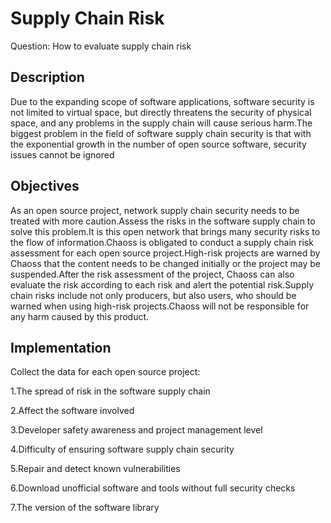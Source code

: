 # Supply Chain Risk 

Question: How to evaluate supply chain risk

## Description
Due to the expanding scope of software applications, software security is not limited to virtual space, but directly threatens the security of physical space, and any problems in the supply chain will cause serious harm.The biggest problem in the field of software supply chain security is that with the exponential growth in the number of open source software, security issues cannot be ignored

## Objectives

As an open source project, network supply chain security needs to be treated with more caution.Assess the risks in the software supply chain to solve this problem.It is this open network that brings many security risks to the flow of information.Chaoss is obligated to conduct a supply chain risk assessment for each open source project.High-risk projects are warned by Chaoss that the content needs to be changed initially or the project may be suspended.After the risk assessment of the project, Chaoss can also evaluate the risk according to each risk and alert the potential risk.Supply chain risks include not only producers, but also users, who should be warned when using high-risk projects.Chaoss will not be responsible for any harm caused by this product.

## Implementation 

Collect the data for each open source project:

1.The spread of risk in the software supply chain

2.Affect the software involved

3.Developer safety awareness and project management level 

4.Difficulty of ensuring software supply chain security 

5.Repair and detect known vulnerabilities

6.Download unofficial software and tools without full security checks

7.The version of the software library

